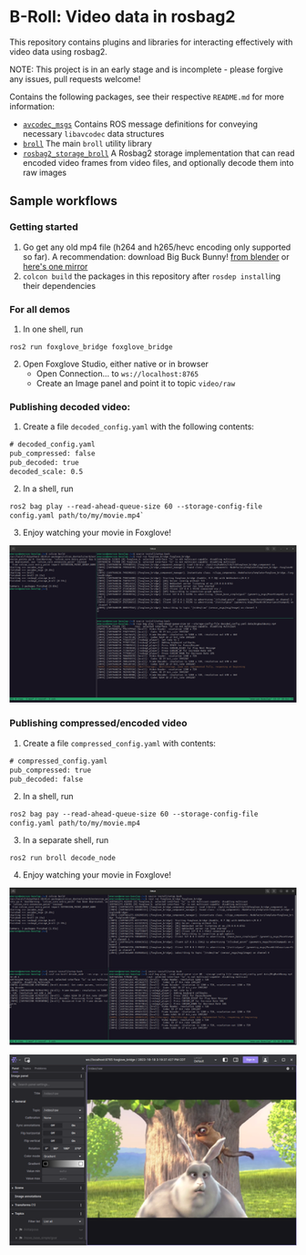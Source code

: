 # B-Roll: Video data in rosbag2

This repository contains plugins and libraries for interacting effectively with video data using rosbag2.

NOTE: This project is in an early stage and is incomplete - please forgive any issues, pull requests welcome!

Contains the following packages, see their respective `README.md` for more information:
* [`avcodec_msgs`](./avcodec_msgs/) Contains ROS message definitions for conveying necessary `libavcodec` data structures
* [`broll`](./broll/) The main `broll` utility library
* [`rosbag2_storage_broll`](./rosbag2_storage_broll/) A Rosbag2 storage implementation that can read encoded video frames from video files, and optionally decode them into raw images


## Sample workflows

### Getting started

1. Go get any old mp4 file (h264 and h265/hevc encoding only supported so far). A recommendation: download Big Buck Bunny! [from blender](https://download.blender.org/peach/bigbuckbunny_movies/) or [here's one mirror](https://test-videos.co.uk/bigbuckbunny/mp4-h264)
1. `colcon build` the packages in this repository after `rosdep install`ing their dependencies

### For all demos

1. In one shell, run
```
ros2 run foxglove_bridge foxglove_bridge
```
2. Open Foxglove Studio, either native or in browser
    * Open Connection... to `ws://localhost:8765`
    * Create an Image panel and point it to topic `video/raw`


### Publishing decoded video:

1. Create a file `decoded_config.yaml` with the following contents:
```
# decoded_config.yaml
pub_compressed: false
pub_decoded: true
decoded_scale: 0.5
```

2. In a shell, run
```
ros2 bag play --read-ahead-queue-size 60 --storage-config-file config.yaml path/to/my/movie.mp4`
```

3. Enjoy watching your movie in Foxglove!

![decoded workflow screenshot](doc/decoded_workflow.png "Decoded frames workflow")


### Publishing compressed/encoded video

1. Create a file `compressed_config.yaml` with contents:
```
# compressed_config.yaml
pub_compressed: true
pub_decoded: false
```

2. In a shell, run
```
ros2 bag pay --read-ahead-queue-size 60 --storage-config-file config.yaml path/to/my/movie.mp4
```

3. In a separate shell, run
```
ros2 run broll decode_node
```

4. Enjoy watching your movie in Foxglove!

![compressed workflow screenshot](doc/compressed_workflow.png "Compressed frames with decode_node workflow")


![foxglove screenshot with video](doc/foxglove_screenshot.png "Movie time!")
